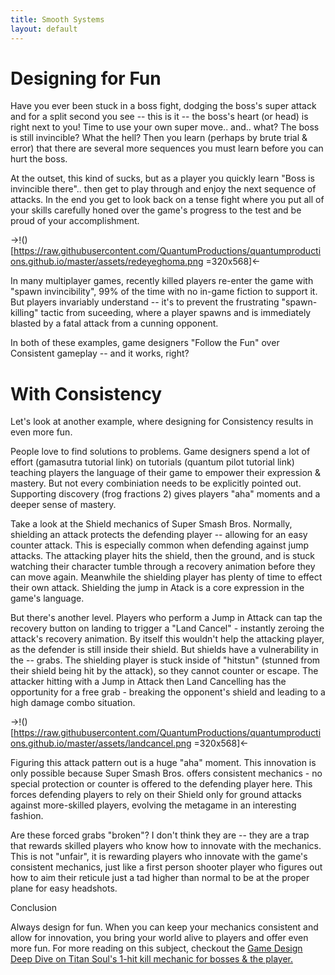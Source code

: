 ```yaml
---
title: Smooth Systems
layout: default
---
```


# Designing for Fun

Have you ever been stuck in a boss fight, dodging the boss's super attack and for a split second you see -- this is it -- the boss's heart (or head) is right next to you! Time to use your own super move.. and.. what? The boss is still invincible? What the hell? Then you learn (perhaps by brute trial & error) that there are several more sequences you must learn before you can hurt the boss.

At the outset, this kind of sucks, but as a player you quickly learn "Boss is invincible there".. then get to play through and enjoy the next sequence of attacks. In the end you get to look back on a tense fight where you put all of your skills carefully honed over the game's progress to the test and be proud of your accomplishment.

->!()[https://raw.githubusercontent.com/QuantumProductions/quantumproductions.github.io/master/assets/redeyeghoma.png =320x568]<-

In many multiplayer games, recently killed players re-enter the game with "spawn invincibility", 99% of the time with no in-game fiction to support it. But players invariably understand -- it's to prevent the frustrating "spawn-killing" tactic from suceeding, where a player spawns and is immediately blasted by a fatal attack from a cunning opponent. 

In both of these examples, game designers "Follow the Fun" over Consistent gameplay -- and it works, right?

# With Consistency

Let's look at another example, where designing for Consistency results in even more fun.

People love to find solutions to problems. Game designers spend a lot of effort (gamasutra tutorial link) on tutorials (quantum pilot tutorial link) teaching players the language of their game to empower their expression & mastery. But not every combiniation needs to be explicitly pointed out. Supporting discovery (frog fractions 2) gives players "aha" moments and a deeper sense of mastery.

Take a look at the Shield mechanics of Super Smash Bros. Normally, shielding an attack protects the defending player -- allowing for an easy counter attack. This is especially common when defending against jump attacks. The attacking player hits the shield, then the ground, and is stuck watching their character tumble through a recovery animation before they can move again. Meanwhile the shielding player has plenty of time to effect their own attack. Shielding the jump in Atack is a core expression in the game's language.

But there's another level. Players who perform a Jump in Attack can tap the recovery button on landing to trigger a "Land Cancel" - instantly zeroing the attack's recovery animation. By itself this wouldn't help the attacking player, as the defender is still inside their shield. But shields have a vulnerability in the -- grabs. The shielding player is stuck inside of "hitstun" (stunned from their shield being hit by the attack), so they cannot counter or escape. The attacker hitting with a Jump in Attack then Land Cancelling has the opportunity for a free grab - breaking the opponent's shield and leading to a high damage combo situation.

->!()[https://raw.githubusercontent.com/QuantumProductions/quantumproductions.github.io/master/assets/landcancel.png =320x568]<-

Figuring this attack pattern out is a huge "aha" moment. This innovation is only possible because Super Smash Bros. offers consistent mechanics - no special protection or counter is offered to the defending player here. This forces defending players to rely on their Shield only for ground attacks against more-skilled players, evolving the metagame in an interesting fashion.

Are these forced grabs "broken"? I don't think they are -- they are a trap that rewards skilled players who know how to innovate with the mechanics. This is not "unfair", it is rewarding players who innovate with the game's consistent mechanics, just like a first person shooter player who figures out how to aim their reticule just a tad higher than normal to be at the proper plane for easy headshots.

Conclusion

Always design for fun. When you can keep your mechanics consistent and allow for innovation, you bring your world alive to players and offer even more fun. For more reading on this subject, checkout the [Game Design Deep Dive on Titan Soul's 1-hit kill mechanic for bosses & the player.](http://www.gamasutra.com/view/news/242861/Game_Design_Deep_Dive_Onehit_kills_in_Titan_Souls.php)
